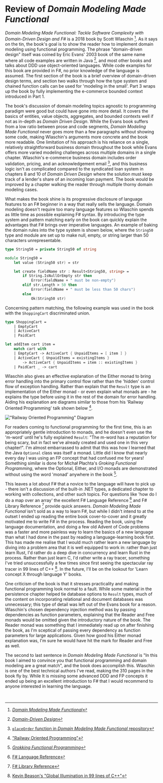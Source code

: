 
# Review of _Domain Modeling Made Functional_

_Domain Modeling Made Functional: Tackle Software Complexity with Domain-Driven Design and F\#_ is a 2018 book by Scott Wlaschin [^wlaschin]. As it says on the tin, the book's goal is to show the reader how to implement domain modeling using functional programming. The phrase "domain-driven design" itself was coined by Eric Evans' 2003 book of the same name where all code examples are written in Java [^evans], and most other books and talks about DDD use object-oriented languages. While code examples for this book are provided in F\#, no prior knowledge of the language is assumed. The first section of the book is a brief overview of domain-driven design terms, and section two walks through how the type system and chained function calls can be used for 'modeling in the small'. Part 3 wraps up the book by fully implementing the e-commerce bounded context introduced in Part 1.

The book's discussion of domain modeling topics agnostic to programming paradigm were good but could have gone into more detail. It covers the basics of entities, value objects, aggregates, and bounded contexts well if not as in-depth as _Domain Driven Design_. While the Evans book suffers from a low ratio between prose and code segments, _Domain Modeling Made Functional_ never goes more than a few paragraphs without showing some code, making Wlaschin's arguments more concrete and the book more readable. One limitation of his approach is his reliance on a single, relatively straightforward business domain throughout the book while Evans offers more varied modeling challenges across multiple domains in a single chapter. Wlaschin's e-commerce business domain includes order validation, pricing, and an acknowledgement email [^dmmfrepo], and this business logic isn't as complicated compared to the syndicated loan system in chapters 8 and 10 of _Domain Driven Design_ where the solution must keep track of a lender's share of an incoming loan payment. The book would be improved by a chapter walking the reader through multiple thorny domain modeling cases.

What makes the book shine is its progressive disclosure of language features to an F\# beginner in a way that really sells the language. Domain modeling doesn't require too many language features so Wlaschin spends as little time as possible explaining F\# syntax. By introducing the type system and pattern matching early on the book can quickly explain the advantages that F\# brings over imperative languages. An example of baking the domain rules into the type system is shown below, where the `String50` type and module are set up to make null, empty, or string larger than 50 characters unrepresentable.


```fsharp
type String50 = private String50 of string

module String50 =
    let value (String50 str) = str

    let create fieldName str : Result<String50, string> =
        if String.IsNullOrEmpty str then
            Error(fieldName + " must be non-empty")
        elif str.Length > 50 then
            Error(fieldName + " must be less than 50 chars")
        else
            Ok(String50 str)
```

Concerning pattern matching, the following example was used in the book with the `ShoppingCart` discriminated union.

```fsharp
type ShoppingCart = 
    | EmptyCart
    | ActiveCart
    | PaidCart

let addItem cart item =
    match cart with
    | EmptyCart -> ActiveCart { UnpaidItems = [ item ] }
    | ActiveCart { UnpaidItems = existingItems } 
        -> ActiveCart { UnpaidItems = item :: existingItems }
    | PaidCart _ -> cart
```


Wlaschin also gives an effective explanation of the Either monad to bring error handling into the primary control flow rather than the 'hidden' control flow of exception handling. Rather than explain that the `Result` type is an implementation of the Either monad - or even explain what monads are - he explains the type before using it in the rest of the domain for error handling. Aiding his explanation are diagrams similar to those from his 'Railway Oriented Programming' talk shown below [^slides].

!["Railway Oriented Programming" Diagram](https://iainschmitt.com/images/RailwayOrientedProgrammingDiagram.png)

For readers coming to functional programming for the first time, this is an appropriately gentle introduction to monads, and he doesn't even use the 'm-word' until he's fully explained `Result`: "The m-word has a reputation for being scary, but in fact we’ve already created and used one in this very chapter!". I'm almost embarrassed to admit that this was how I learned that the Java `Optional` class was itself a monad. Little did I know that nearly every day I was using an FP concept that had confused me for years! Something similar is done for Michał Płachta's _Groking Functional Programming_, where the Optional, Either, and I/O monads are demonstrated without using the word 'monad' anywhere in the book [^plachta].  

This leaves a lot about F\# that a novice to the language will have to pick up - there isn't a discussion of the built-in .NET types, a dedicated chapter to working with collections, and other such topics. For questions like 'how do I do a map over an array' the excellent F\# Language Reference [^fsharplangref] and F\# Library Reference [^fsharplibref] provide quick answers.  _Domain Modeling Made Functional_ isn't sold as a way to learn F\#, but while I didn't intend to at the outset I ended up reading the entire book cover-to-cover and it greatly motivated me to write F\# in the process. Reading the book, using the language documentation, and doing a few old Advent of Code problems was a faster and more painless way to learn the basics of a new language than what I had done in the past by reading a language-learning book first. This has made me realise that I would much rather learn a new language by diving into a problem area that it is well equipped to work in: rather than just learn Rust, I'd rather do a deep dive in concurrency and learn Rust in the process. Rather than just learn C, I'd rather write a ray tracer, something I've tried unsuccessfully a few times since first seeing the spectacular ray tracer in 99 lines of C++ [^beason]. In the future, I'll be on the lookout for 'Learn concept X through language Y' books.

One criticism of the book is that it stresses practicality and making functional programming look normal to a fault. While some material in the persistence chapter helped tie database options to `Result` types, much of the content on incorporating relational and document databases was unnecessary; this type of detail was left out of the Evans book for a reason. Wlaschin's chosen dependency injection method was by passing dependencies as function parameters, explaining that the Reader and Free monads would be omitted given the introductory nature of the book. The Reader monad was something that I immediately read up on after finishing the book, as I'm sceptical of passing every dependency as function parameters for large applications. Given how good his Either monad explanation was, I'm sure he would have hit the mark for Reader and Free as well.

The second to last sentence in _Domain Modeling Made Functional_ is "In this book I aimed to convince you that functional programming and domain modeling are a great match", and the book does accomplish this. Wlaschin is one of the best technical authors I've read, making the 310 pages in the book fly by. While It is missing some advanced DDD and FP concepts it ended up being an excellent introduction to F\# that I would recommend to anyone interested in learning the language.

<br>

[^jsparty]: [JS Party Episode #263](https://changelog.com/jsparty/263)

[^talkpython]: [Talk Python To Me Episode #420](https://talkpython.fm/episodes/show/420/database-consistency-isolation-for-python-devs)

[^boringtech]: [McKinley "Choose Boring Technology" Blog Post](https://mcfunley.com/choose-boring-technology)

[^su-muratori]: [Software Unscripted Episode #78](https://shows.acast.com/software-unscripted/episodes/664fde448c77cc0013b33390)

[^su-wlaschin]: [Software Unscripted Episode #48](https://shows.acast.com/software-unscripted/episodes/664fde448c77cc0013b333ae )

[^dotnetexplain]:  [What is .NET? What's C# and F\#? What's the .NET Ecosystem?](https://www.youtube.com/watch?v=bEfBfBQq7EE)

[^wikipedia]: [C# redirect Wikipedia](https://en.wikipedia.org/wiki/C)

[^msstyle]: [.NET Microsoft Style Guide Entry](https://learn.microsoft.com/en-us/style-guide/a-z-word-list-term-collections/n/net)

[^firebasedotnet]: [Repository for firebase-admin-dotnet](https://github.com/firebase/firebase-admin-dotnet)

[^firebasehaskell]: [Hackage firebase query](https://hackage.haskell.org/packages/search?terms=firebase)

[^couchdbdotnet]: [NuGet page for CouchDB.NET](https://www.nuget.org/packages/CouchDB.NET)

[^couchdbhaskell]: [Hackage page for CouchDB](https://hackage.haskell.org/package/CouchDB)

[^wlaschin]: [_Domain Modeling Made Functional_](https://pragprog.com/titles/swdddf/domain-modeling-made-functional/)

[^evans]: [_Domain-Driven Design_](https://learning.oreilly.com/library/view/domain-driven-design-tackling/0321125215/)

[^dmmfrepo]: [`placeOrder` function in  _Domain Modeling Made Functional_ repository](https://github.com/swlaschin/DomainModelingMadeFunctional)

[^fsharplangref]: [F\# Language Reference](https://learn.microsoft.com/en-us/dotnet/fsharp/language-reference/)

[^fsharplibref]: [F\# Library Reference](https://fsharp.github.io/fsharp-core-docs/)

[^francher]: [_The Book of F\#_](https://nostarch.com/fsharp)

[^abraham]: [_F\# in Action_](https://www.manning.com/books/f-sharp-in-action)

[^kleppman]: [_Designing Data-Intensive Applications_](https://dataintensive.net/)

[^petrov]: [_Database Internals_](https://www.databass.dev/book)

[^java]: [_Learning Java, 5th Edition_](https://learning.oreilly.com/library/view/learning-java-5th/9781492056263/)

[^plachta]: [_Grokking Functional Programming_](https://www.manning.com/books/grokking-functional-programming)

[^slides]: ["Railway Oriented Programming"](https://www.slideshare.net/slideshow/railway-oriented-programming/32242318#90)

[^beason]: [Kevin Beason's "Global Illumination in 99 lines of C++"](https://www.kevinbeason.com/smallpt/)



